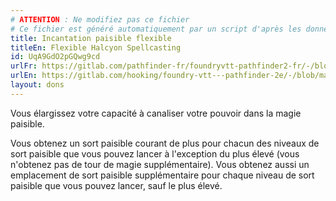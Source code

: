 ```yaml
---
# ATTENTION : Ne modifiez pas ce fichier
# Ce fichier est généré automatiquement par un script d'après les données du module Foundry VTT officiel et de sa traduction
title: Incantation paisible flexible
titleEn: Flexible Halcyon Spellcasting
id: UqA9GdO2pGQwg9cd
urlFr: https://gitlab.com/pathfinder-fr/foundryvtt-pathfinder2-fr/-/blob/master/data/feats/UqA9GdO2pGQwg9cd.htm
urlEn: https://gitlab.com/hooking/foundry-vtt---pathfinder-2e/-/blob/master/packs/data/feats.db/flexible-halcyon-spellcasting.json
layout: dons
---
```

Vous élargissez votre capacité à canaliser votre pouvoir dans la magie paisible.

Vous obtenez un sort paisible courant de plus pour chacun des niveaux de sort paisible que vous pouvez lancer à l'exception du plus élevé (vous n'obtenez pas de tour de magie supplémentaire). Vous obtenez aussi un emplacement de sort paisible supplémentaire pour chaque niveau de sort paisible que vous pouvez lancer, sauf le plus élevé.
